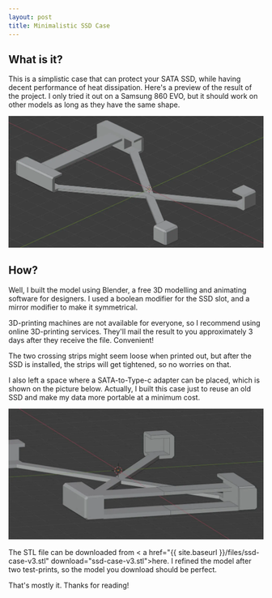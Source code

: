 ```yaml
---
layout: post
title: Minimalistic SSD Case
---
```


## What is it?
 This is a simplistic case that can protect your SATA SSD, while having decent performance of heat dissipation. Here's a preview of the result of the project. I only tried it out on a Samsung 860 EVO, but it should work on other models as long as they have the same shape.

![case-1](/picture/ssd-case-1.webp)

## How?
Well, I built the model using Blender, a free 3D modelling and animating software for designers. I used a boolean modifier for the SSD slot, and a mirror modifier to make it symmetrical.

3D-printing machines are not available for everyone, so I recommend using online 3D-printing services. They'll mail the result to you approximately 3 days after they receive the file. Convenient!

The two crossing strips might seem loose when printed out, but after the SSD is installed, the strips will get tightened, so no worries on that.

I also left a space where a SATA-to-Type-c adapter can be placed, which is shown on the picture below. Actually, I built this case just to reuse an old SSD and make my data more portable at a minimum cost.

![case-2](/picture/ssd-case-2.webp)


The STL file can be downloaded from < a href="{{ site.baseurl }}/files/ssd-case-v3.stl" download="ssd-case-v3.stl">here.</a> I refined the model after two test-prints, so the model you download should be perfect.

That's mostly it. Thanks for reading!
